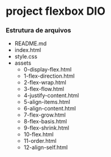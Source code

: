 # project flexbox DIO

### Estrutura de arquivos

- README.md
- index.html
- style.css
 - assets
    - 0-display-flex.html
    - 1-flex-direction.html
    - 2-flex-wrap.html
    - 3-flex-flow.html
    - 4-justify-content.html
    - 5-align-items.html
    - 6-align-content.html
    - 7-flex-grow.html
    - 8-flex-basis.html
    - 9-flex-shrink.html
    - 10-flex.html
    - 11-order.html
    - 12-align-self.html

